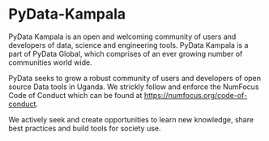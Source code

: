 # PyData-Kampala
PyData Kampala is an open and welcoming community of users and developers of data, science and engineering tools.
PyData Kampala is a part of PyData Global, which comprises of an ever growing number of communities world wide.

PyData seeks to grow a robust community of users and developers of open source Data tools in Uganda.
We strickly follow and enforce the NumFocus Code of Conduct which can be found at https://numfocus.org/code-of-conduct.

We actively seek and create opportunities to learn new knowledge, share best practices and build tools for society use.


